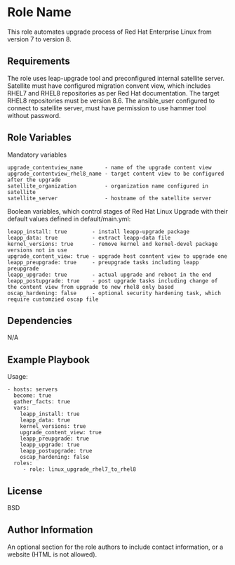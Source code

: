 Role Name
=========

This role automates upgrade process of Red Hat Enterprise Linux from version 7 to version 8.

Requirements
------------

The role uses leap-upgrade tool and preconfigured internal satellite server. Satellite must have configured migration convent view, which includes RHEL7 and RHEL8 repositories as per Red Hat documentation. The target RHEL8 repositories must be version 8.6. 
The ansible_user configured to connect to satellite server, must have permission to use hammer tool without password. 

Role Variables
--------------

Mandatory variables
```
upgrade_contentview_name       - name of the upgrade content view
upgrade_contentview_rhel8_name - target content view to be configured after the upgrade
satellite_organization         - organization name configured in satellite
satellite_server               - hostname of the satellite server
```
Boolean variables, which control stages of Red Hat Linux Upgrade with their default values defined in default/main.yml:
```
leapp_install: true        - install leapp-upgrade package
leapp_data: true           - extract leapp-data file
kernel_versions: true      - remove kernel and kernel-devel package versions not in use
upgrade_content_view: true - upgrade host conntent view to upgrade one
leapp_preupgrade: true     - preupgrade tasks including leapp preupgrade 
leapp_upgrade: true        - actual upgrade and reboot in the end
leapp_postupgrade: true    - post upgrade tasks including change of the content view from upgrade to new rhel8 only based
oscap_hardening: false     - optional security hardening task, which require customzied oscap file

```
Dependencies
------------

N/A

Example Playbook
----------------

Usage:

    - hosts: servers
      become: true
      gather_facts: true
      vars:
        leapp_install: true
        leapp_data: true
        kernel_versions: true
        upgrade_content_view: true
        leapp_preupgrade: true
        leapp_upgrade: true
        leapp_postupgrade: true
        oscap_hardening: false
      roles:
         - role: linux_upgrade_rhel7_to_rhel8

License
-------

BSD

Author Information
------------------

An optional section for the role authors to include contact information, or a website (HTML is not allowed).
